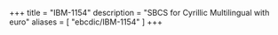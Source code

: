 +++
title = "IBM-1154"
description = "SBCS for Cyrillic Multilingual with euro"
aliases = [ "ebcdic/IBM-1154" ]
+++
